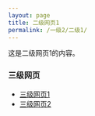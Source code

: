 ```yaml
---
layout: page
title: 二级网页1
permalink: /一级2/二级1/
---
```


这是二级网页1的内容。

### 三级网页
- [三级网页1](/一级2/二级1/三级1/)
- [三级网页2](/一级2/二级1/三级2/)
